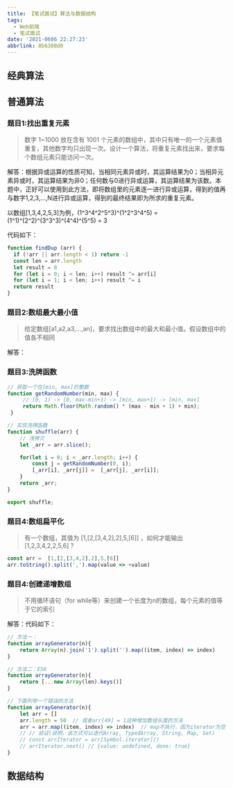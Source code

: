 ```yaml
---
title: 【笔试面试】算法与数据结构
tags:
  - Web前端
  - 笔试面试
date: '2021-0606 22:27:23'
abbrlink: 8b6308d0
---
```




## 经典算法





## 普通算法

### 题目1:找出重复元素

> 数字 1~1000 放在含有 1001 个元素的数组中，其中只有唯一的一个元素值重复，其他数字均只出现一次。设计一个算法，将重复元素找出来，要求每个数组元素只能访问一次。

解答：根据异或运算的性质可知，当相同元素异或时，其运算结果为0；当相异元素异或时，其运算结果为非0；任何数与0进行异或运算，其运算结果为该数。本题中，正好可以使用到此方法，即将数组里的元素逐一进行异或运算，得到的值再与数字1,2,3,…,N进行异或运算，得到的最终结果即为所求的重复元素。

以数组[1,3,4,2,5,3]为例，(1^3^4^2^5^3)^(1^2^3^4^5) = (1^1)^(2^2)^(3^3^3)^(4^4)^(5^5) = 3

代码如下：

```javascript
function findDup (arr) {
  if (!arr || arr.length < 1) return -1
  const len = arr.length
  let result = 0
  for (let i = 0; i < len; i++) result ^= arr[i]
  for (let i = 1; i < len; i++) result ^= i
  return result
}
```

### 题目2:数组最大最小值

> 给定数组[a1,a2,a3,…,an]，要求找出数组中的最大和最小值。假设数组中的值各不相同

解答：

### 题目3:洗牌函数

```javascript
// 获取一个在[min, max]的整数 
function getRandomNumber(min, max) {
     // [0, 1) -> [0, max-min+1) -> [min, max+1) -> [min, max]
     return Math.floor(Math.random() * (max - min + 1) + min);
 }

// 实现洗牌函数
function shuffle(arr) {
    // 浅拷贝
    let _arr = arr.slice();

    for(let i = 0; i < _arr.length; i++) {
        const j = getRandomNumber(0, i);
        [_arr[i], _arr[j]] =  [_arr[j], _arr[i]];
    }
    return _arr;
}

export shuffle;
```





### 题目4:数组扁平化

> 有一个数组，其值为 [1,[2,[3,4,2],2],5,[6]] ，如何才能输出 [1,2,3,4,2,2,5,6] ?

```javascript
const arr =  [1,[2,[3,4,2],2],5,[6]] 
arr.toString().split(',').map(value => +value)
```



### 题目4:创建递增数组

> 不用循环语句（for while等）来创建一个长度为n的数组，每个元素的值等于它的索引

解答：代码如下：

```javascript
// 方法一：
function arrayGenerator(n){
    return Array(n).join('1').split('').map((item, index) => index)
}

// 方法二：ES6
function arrayGenerator(n){
    return [...new Array(len).keys()]
}

// 下面列举一个错误的方法
function arrayGenerator(n){
    let arr = []
    arr.length = 50  // 或者arr[49] = 1这种增加数组长度的方法
    arr = arr.map((item, index) => index)  // map不执行，因为iterator为空
    // // 验证(说明，该方式可以迭代Array, TypedArray, String, Map, Set)
    // const arrIterator = arr[Symbol.iterator]()
    // arrIterator.next() // {value: undefined, done: true}
}
```

 



## 数据结构

